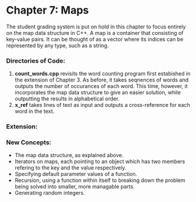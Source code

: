 # Chapter 7: Maps

The student grading system is put on hold in this chapter to focus entirely on the map data structure in C++.
A map is a container that consisting of key-value pairs. It can be thought of as a vector where its indices can be represented by any type, such as a string.

### Directories of Code:
1) **count_words.cpp** revisits the word counting program first estabished in the extension of Chapter 3. As before, it takes seqnences of words and outputs the number of occurances of each word. This time, however, it incorporates the map data structure to give an easier solution, while outputting the results in alphabetical order.
2) **x_ref** takes lines of text as input and outputs a cross-reference for each word in the text.

### Extension:


### New Concepts:
* The map data structure, as explained above.
* Iterators on maps, each pointing to an object which has two members refering to the key and the value respectively.
* Specifying default parameter values of a function.
* Recursion, using a function within itself to breaking down the problem being solved into smaller, more managable parts.
* Generating random integers.
